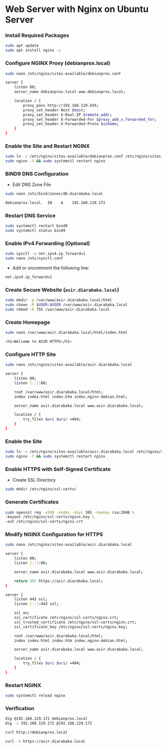 # Web Server with Nginx on Ubuntu Server

### Install Required Packages

```sh
sudo apt update
sudo apt install nginx -y
```

### Configure NGINX Proxy (debianprox.local)

```sh
sudo nano /etc/nginx/sites-available/debianprox.conf
```

```sh
server {
    listen 80;
    server_name debianprox.local www.debianprox.local;

    location / {
        proxy_pass http://192.168.129.XXX;
        proxy_set_header Host $host;
        proxy_set_header X-Real-IP $remote_addr;
        proxy_set_header X-Forwarded-For $proxy_add_x_forwarded_for;
        proxy_set_header X-Forwarded-Proto $scheme;
    }
}
```

### Enable the Site and Restart NGINX

```sh
sudo ln -s /etc/nginx/sites-available/debianprox.conf /etc/nginx/sites-enabled/
sudo nginx -t && sudo systemctl restart nginx
```

### BIND9 DNS Configuration

- Edit DNS Zone File

```sh
sudo nano /etc/bind/zones/db.diarabaka.local
```

```sh
debianprox.local.  IN    A    192.168.129.172
```

### Restart DNS Service

```sh
sudo systemctl restart bind9
sudo systemctl status bind9
```

### Enable IPv4 Forwarding (Optional)

```sh
sudo sysctl -w net.ipv4.ip_forward=1
sudo nano /etc/sysctl.conf
```

- Add or uncomment the following line:

```sh
net.ipv4.ip_forward=1
```

### Create Secure Website (`asir.diarabaka.local`)

```sh
sudo mkdir -p /var/www/asir.diarabaka.local/html
sudo chown -R $USER:$USER /var/www/asir.diarabaka.local
sudo chmod -R 755 /var/www/asir.diarabaka.local
```

### Create Homepage

```sh
sudo nano /var/www/asir.diarabaka.local/html/index.html
```

```sh
<h1>Welcome to ASIR HTTPS</h1>
```

### Configure HTTP Site

```sh
sudo nano /etc/nginx/sites-available/asir.diarabaka.local
```

```sh
server {
    listen 80;
    listen [::]:80;

    root /var/www/asir.diarabaka.local/html;
    index index.html index.htm index.nginx-debian.html;

    server_name asir.diarabaka.local www.asir.diarabaka.local;

    location / {
        try_files $uri $uri/ =404;
    }
}
```

### Enable the Site

```sh
sudo ln -s /etc/nginx/sites-available/asir.diarabaka.local /etc/nginx/sites-enabled/
sudo nginx -t && sudo systemctl restart nginx
```

### Enable HTTPS with Self-Signed Certificate

- Create SSL Directory

```sh
sudo mkdir /etc/nginx/ssl-certs/
```

### Generate Certificates

```sh
sudo openssl req -x509 -nodes -days 365 -newkey rsa:2048 \
-keyout /etc/nginx/ssl-certs/nginx.key \
-out /etc/nginx/ssl-certs/nginx.crt
```

### Modify NGINX Configuration for HTTPS

```sh
sudo nano /etc/nginx/sites-available/asir.diarabaka.local
```

```sh
server {
    listen 80;
    listen [::]:80;

    server_name asir.diarabaka.local www.asir.diarabaka.local;

    return 301 https://asir.diarabaka.local;
}

server {
    listen 443 ssl;
    listen [::]:443 ssl;

    ssl on;
    ssl_certificate /etc/nginx/ssl-certs/nginx.crt;
    ssl_trusted_certificate /etc/nginx/ssl-certs/nginx.crt;
    ssl_certificate_key /etc/nginx/ssl-certs/nginx.key;

    root /var/www/asir.diarabaka.local/html;
    index index.html index.htm index.nginx-debian.html;

    server_name asir.diarabaka.local www.asir.diarabaka.local;

    location / {
        try_files $uri $uri/ =404;
    }
}
```

### Restart NGINX

```sh
sudo systemctl reload nginx
```

### Verification

```sh
dig @192.168.129.172 debianprox.local
dig -x 192.168.129.172 @192.168.129.172

curl http://debianprox.local

curl -k https://asir.diarabaka.local
```
